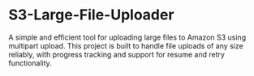 # S3-Large-File-Uploader
A simple and efficient tool for uploading large files to Amazon S3 using multipart upload. This project is built to handle file uploads of any size reliably, with progress tracking and support for resume and retry functionality.
